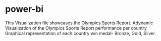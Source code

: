 # power-bi
This Visualization file showcases the  Olympics Sports Report.
Adynamic Visualization of the Olympics Sports Report performance per country Graphical representation of each country win medal- Bronze, Gold, Sliver.

